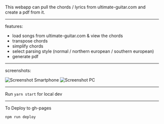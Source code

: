 This webapp can pull the chords / lyrics from ultimate-guitar.com and create a pdf from it.

--- 

features:
- load songs from ultimate-guitar.com & view the chords
- transpose chords
- simplify chords
- select parsing style (normal / northern european / southern european)
- generate pdf

---

screenshots:

![Screenshot Smartphone](/doc/screenshot_mobile.png)
![Screenshot PC](/doc/screenshot_pc.png)

---

Run `yarn start` for local dev

---
To Deploy to gh-pages

`npm run deploy`
